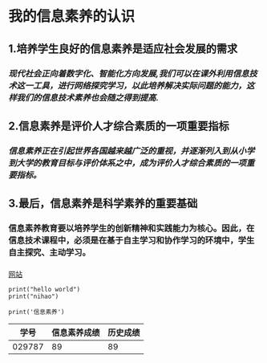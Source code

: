 #                我的信息素养的认识

## 1.培养学生良好的信息素养是适应社会发展的需求

###         *现代社会正向着数字化、智能化方向发展,我们可以在课外利用信息技术这一工具，进行网络探究学习，以此培养解决实际问题的能力，这样我们的信息技术素养也会随之得到提高.*

## 2.信息素养是评价人才综合素质的一项重要指标

###         *信息素养正在引起世界各国越来越广泛的重视，并逐渐列入到从小学到大学的教育目标与评价体系之中，成为评价人才综合素质的一项重要指标。*

## 3.最后，信息素养是科学素养的重要基础

###         **信息素养教育要以培养学生的创新精神和实践能力为核心。因此，在信息技术课程中，必须是在基于自主学习和协作学习的环境中，学生自主探究、主动学习。**

[网站](https://www.so.com/s?q=%E4%BF%A1%E6%81%AF%E7%B4%A0%E5%85%BB%E5%8C%85%E6%8B%AC%E5%9B%9B%E4%B8%AA%E6%96%B9%E9%9D%A2&src=related_3.2&psid=bd80b55cc99da9fe322aeb118157367d&eci=&nlpv=global_b_zzzc&ls=n235d60449c&fr=dlm_suggest_b_cube)

```
print("hello world")
print("nihao")
```

`print('信息素养')`

| 学号   | 信息素养成绩 | 历史成绩 |
| ------ | ------------ | -------- |
| 029787 | 89           | 89       |





















